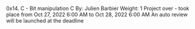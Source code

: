 0x14. C - Bit manipulation
C
 By: Julien Barbier
 Weight: 1
 Project over - took place from Oct 27, 2022 6:00 AM to Oct 28, 2022 6:00 AM
 An auto review will be launched at the deadline
